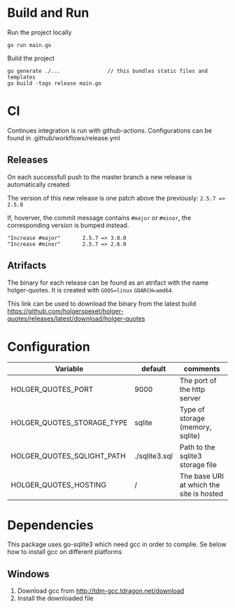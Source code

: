 
# Build and Run
Run the project locally
```
go run main.go
```

Build the project
```
go generate ./...               // this bundles static files and templates
go build -tags release main.go
```

# CI
Continues integration is run with github-actions.
Configurations can be found in .github/workflows/release.yml

## Releases
On each successfull push to the master branch a new release is automatically created

The version of this new release is one patch above the previously:
`2.5.7 => 2.5.8`

If, hoverver, the commit message contains `#major` or `#minor`, the corresponding version is bumped instead.
```
"Increase #major"       2.5.7 => 3.0.0
"Increase #minor"       2.5.7 => 2.6.0
```

## Atrifacts
The binary for each release can be found as an atrifact with the name holger-quotes. It is created with `GOOS=linux` `GOARCH=amd64`.

This link can be used to download the binary from the latest build
https://github.com/holgerspexet/holger-quotes/releases/latest/download/holger-quotes

# Configuration

| Variable                   | default       | comments                                                         |
|----------------------------|---------------|------------------------------------------------------------------|
| HOLGER_QUOTES_PORT         | 9000          | The port of the http server                                      |
| HOLGER_QUOTES_STORAGE_TYPE | sqlite        | Type of storage (memory, sqlite)                                 |
| HOLGER_QUOTES_SQLIGHT_PATH | ./sqlite3.sql | Path to the sqlite3 storage file                                 |
| HOLGER_QUOTES_HOSTING      | /             | The base URI at which the site is hosted                         |


# Dependencies
This package uses go-sqlite3 which need gcc in order to complie.
Se below how to install gcc on different platforms

## Windows
1) Download gcc from http://tdm-gcc.tdragon.net/download
2) Install the downloaded file